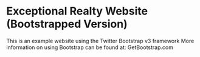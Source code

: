 # Exceptional Realty Website (Bootstrapped Version)

This is an example website using the Twitter Bootstrap v3 framework
More information on using Bootstrap can be found at:
GetBootstrap.com
